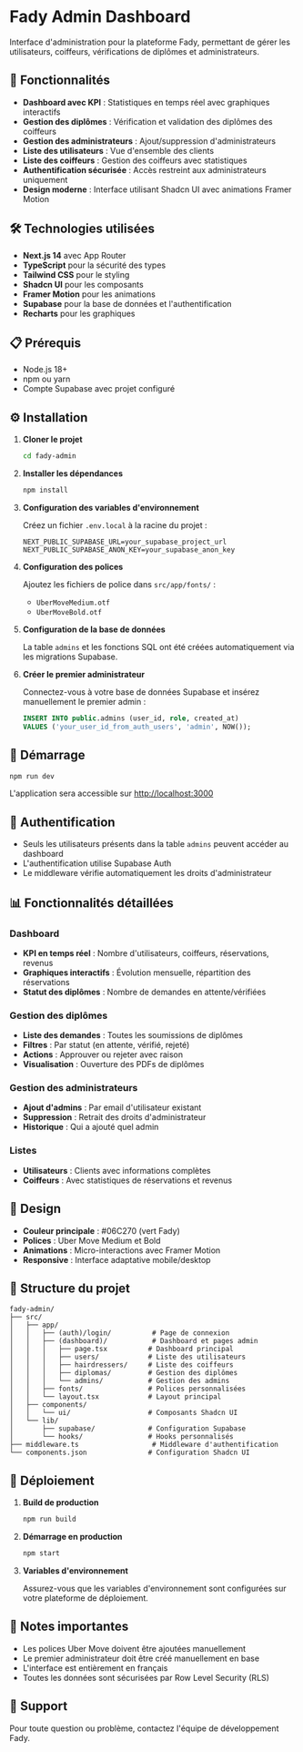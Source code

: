 # Fady Admin Dashboard

Interface d'administration pour la plateforme Fady, permettant de gérer les utilisateurs, coiffeurs, vérifications de diplômes et administrateurs.

## 🚀 Fonctionnalités

- **Dashboard avec KPI** : Statistiques en temps réel avec graphiques interactifs
- **Gestion des diplômes** : Vérification et validation des diplômes des coiffeurs
- **Gestion des administrateurs** : Ajout/suppression d'administrateurs
- **Liste des utilisateurs** : Vue d'ensemble des clients
- **Liste des coiffeurs** : Gestion des coiffeurs avec statistiques
- **Authentification sécurisée** : Accès restreint aux administrateurs uniquement
- **Design moderne** : Interface utilisant Shadcn UI avec animations Framer Motion

## 🛠️ Technologies utilisées

- **Next.js 14** avec App Router
- **TypeScript** pour la sécurité des types
- **Tailwind CSS** pour le styling
- **Shadcn UI** pour les composants
- **Framer Motion** pour les animations
- **Supabase** pour la base de données et l'authentification
- **Recharts** pour les graphiques

## 📋 Prérequis

- Node.js 18+ 
- npm ou yarn
- Compte Supabase avec projet configuré

## ⚙️ Installation

1. **Cloner le projet**
   ```bash
   cd fady-admin
   ```

2. **Installer les dépendances**
   ```bash
   npm install
   ```

3. **Configuration des variables d'environnement**
   
   Créez un fichier `.env.local` à la racine du projet :
   ```env
   NEXT_PUBLIC_SUPABASE_URL=your_supabase_project_url
   NEXT_PUBLIC_SUPABASE_ANON_KEY=your_supabase_anon_key
   ```

4. **Configuration des polices**
   
   Ajoutez les fichiers de police dans `src/app/fonts/` :
   - `UberMoveMedium.otf`
   - `UberMoveBold.otf`

5. **Configuration de la base de données**
   
   La table `admins` et les fonctions SQL ont été créées automatiquement via les migrations Supabase.

6. **Créer le premier administrateur**
   
   Connectez-vous à votre base de données Supabase et insérez manuellement le premier admin :
   ```sql
   INSERT INTO public.admins (user_id, role, created_at)
   VALUES ('your_user_id_from_auth_users', 'admin', NOW());
   ```

## 🚀 Démarrage

```bash
npm run dev
```

L'application sera accessible sur [http://localhost:3000](http://localhost:3000)

## 🔐 Authentification

- Seuls les utilisateurs présents dans la table `admins` peuvent accéder au dashboard
- L'authentification utilise Supabase Auth
- Le middleware vérifie automatiquement les droits d'administrateur

## 📊 Fonctionnalités détaillées

### Dashboard
- **KPI en temps réel** : Nombre d'utilisateurs, coiffeurs, réservations, revenus
- **Graphiques interactifs** : Évolution mensuelle, répartition des réservations
- **Statut des diplômes** : Nombre de demandes en attente/vérifiées

### Gestion des diplômes
- **Liste des demandes** : Toutes les soumissions de diplômes
- **Filtres** : Par statut (en attente, vérifié, rejeté)
- **Actions** : Approuver ou rejeter avec raison
- **Visualisation** : Ouverture des PDFs de diplômes

### Gestion des administrateurs
- **Ajout d'admins** : Par email d'utilisateur existant
- **Suppression** : Retrait des droits d'administrateur
- **Historique** : Qui a ajouté quel admin

### Listes
- **Utilisateurs** : Clients avec informations complètes
- **Coiffeurs** : Avec statistiques de réservations et revenus

## 🎨 Design

- **Couleur principale** : #06C270 (vert Fady)
- **Polices** : Uber Move Medium et Bold
- **Animations** : Micro-interactions avec Framer Motion
- **Responsive** : Interface adaptative mobile/desktop

## 🔧 Structure du projet

```
fady-admin/
├── src/
│   ├── app/
│   │   ├── (auth)/login/          # Page de connexion
│   │   ├── (dashboard)/           # Dashboard et pages admin
│   │   │   ├── page.tsx          # Dashboard principal
│   │   │   ├── users/            # Liste des utilisateurs
│   │   │   ├── hairdressers/     # Liste des coiffeurs
│   │   │   ├── diplomas/         # Gestion des diplômes
│   │   │   └── admins/           # Gestion des admins
│   │   ├── fonts/                # Polices personnalisées
│   │   └── layout.tsx            # Layout principal
│   ├── components/
│   │   └── ui/                   # Composants Shadcn UI
│   └── lib/
│       ├── supabase/             # Configuration Supabase
│       └── hooks/                # Hooks personnalisés
├── middleware.ts                  # Middleware d'authentification
└── components.json               # Configuration Shadcn UI
```

## 🚀 Déploiement

1. **Build de production**
   ```bash
   npm run build
   ```

2. **Démarrage en production**
   ```bash
   npm start
   ```

3. **Variables d'environnement**
   
   Assurez-vous que les variables d'environnement sont configurées sur votre plateforme de déploiement.

## 📝 Notes importantes

- Les polices Uber Move doivent être ajoutées manuellement
- Le premier administrateur doit être créé manuellement en base
- L'interface est entièrement en français
- Toutes les données sont sécurisées par Row Level Security (RLS)

## 🤝 Support

Pour toute question ou problème, contactez l'équipe de développement Fady.